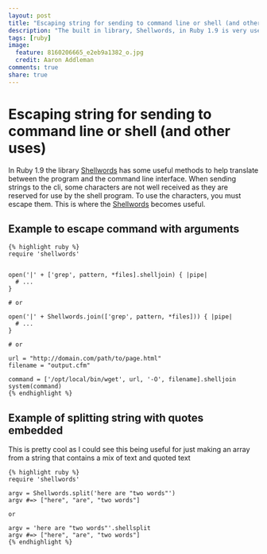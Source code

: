 ```yaml
---
layout: post
title: "Escaping string for sending to command line or shell (and other uses)"
description: "The built in library, Shellwords, in Ruby 1.9 is very useful when sending strings to the command line. Here are some examples of how to use the library."
tags: [ruby]
image:
  feature: 8160206665_e2eb9a1382_o.jpg
  credit: Aaron Addleman
comments: true
share: true
---
```


# Escaping string for sending to command line or shell (and other uses)

In Ruby 1.9 the library [Shellwords][1] has some useful methods to help translate between the program and the command line interface. When sending strings to the cli, some characters are not well received as they are reserved for use by the shell program. To use the characters, you must escape them. This is where the [Shellwords][1] becomes useful.

## Example to escape command with arguments

    {% highlight ruby %}
    require 'shellwords'
    
    
    open('|' + ['grep', pattern, *files].shelljoin) { |pipe|
      # ...
    }
    
    # or
    
    open('|' + Shellwords.join(['grep', pattern, *files])) { |pipe|
      # ...
    }
    
    # or
    
    url = "http://domain.com/path/to/page.html"
    filename = "output.cfm"

    command = ['/opt/local/bin/wget', url, '-O', filename].shelljoin
    system(command)
    {% endhighlight %}

## Example of splitting string with quotes embedded

This is pretty cool as I could see this being useful for just making an array from a string that contains a mix of text and quoted text

    {% highlight ruby %}
    require 'shellwords'
    
    argv = Shellwords.split('here are "two words"')
    argv #=> ["here", "are", "two words"]
    
    or
    
    argv = 'here are "two words"'.shellsplit
    argv #=> ["here", "are", "two words"]
    {% endhighlight %}

[1]: http://www.ruby-doc.org/stdlib-1.9.3/libdoc/shellwords/rdoc/Shellwords.html
